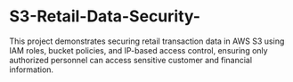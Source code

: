 # S3-Retail-Data-Security-
This project demonstrates securing retail transaction data in AWS S3 using IAM roles, bucket policies, and IP-based access control, ensuring only authorized personnel can access sensitive customer and financial information.
